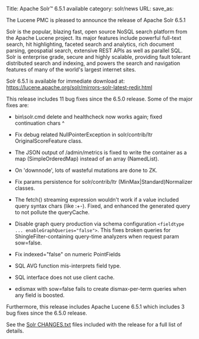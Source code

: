 Title: Apache Solr™ 6.5.1 available
category: solr/news
URL: 
save_as: 

The Lucene PMC is pleased to announce the release of Apache Solr 6.5.1

Solr is the popular, blazing fast, open source NoSQL search platform from the
Apache Lucene project. Its major features include powerful full-text search,
hit highlighting, faceted search and analytics, rich document parsing,
geospatial search, extensive REST APIs as well as parallel SQL. Solr is
enterprise grade, secure and highly scalable, providing fault tolerant
distributed search and indexing, and powers the search and navigation features
of many of the world's largest internet sites.

Solr 6.5.1 is available for immediate download at:
<https://lucene.apache.org/solr/mirrors-solr-latest-redir.html>

This release includes 11 bug fixes since the 6.5.0 release. Some of the major fixes are:

* bin\solr.cmd delete and healthcheck now works again; fixed continuation chars ^

* Fix debug related NullPointerException in solr/contrib/ltr OriginalScoreFeature class.

* The JSON output of /admin/metrics is fixed to write the container as a map (SimpleOrderedMap) instead of an array (NamedList).

* On 'downnode', lots of wasteful mutations are done to ZK.

* Fix params persistence for solr/contrib/ltr (MinMax|Standard)Normalizer classes.

* The fetch() streaming expression wouldn't work if a value included query syntax chars (like :+-). Fixed, and enhanced the generated query to not pollute the queryCache.

* Disable graph query production via schema configuration <code>&lt;fieldtype ... enableGraphQueries="false"&gt;</code>. This fixes broken queries for ShingleFilter-containing query-time analyzers when request param sow=false.

* Fix indexed="false" on numeric PointFields

* SQL AVG function mis-interprets field type.

* SQL interface does not use client cache.

* edismax with sow=false fails to create dismax-per-term queries when any field is boosted.

Furthermore, this release includes Apache Lucene 6.5.1 which includes 3 bug fixes since the 6.5.0 release.

See the [Solr CHANGES.txt](/solr/6_5_1/changes/Changes.html) files included
with the release for a full list of details.

